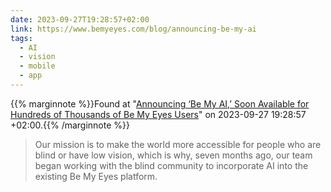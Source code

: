 ```yaml
---
date: 2023-09-27T19:28:57+02:00
link: https://www.bemyeyes.com/blog/announcing-be-my-ai
tags:
  - AI
  - vision
  - mobile
  - app
---
```

{{% marginnote %}}Found at "[Announcing ‘Be My AI,’ Soon Available for Hundreds of Thousands of Be My Eyes Users](https://web.archive.org/web/20230927192857/https://www.bemyeyes.com/blog/announcing-be-my-ai)" on 2023-09-27 19:28:57 +02:00.{{% /marginnote %}}

> Our mission is to make the world more accessible for people who are blind or have low vision, which is why, seven months ago, our team began working with the blind community to incorporate AI into the existing Be My Eyes platform.